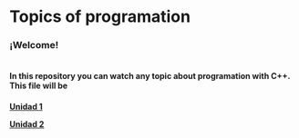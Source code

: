 <p >
<h1><b>Topics of programation</b></h1>
<h3>¡Welcome!</h3>
  <img src=""><br>

<h4>In this repository you can watch any topic about programation with C++. This file will be  <h4>
 <a href="https://github.com/UP210263/UP210263_CPP/tree/main/U1">Unidad 1</a><br>
 
 <a href="https://github.com/UP210263/UP210263_CPP/tree/main/U2">Unidad 2</a><br>
</p>
